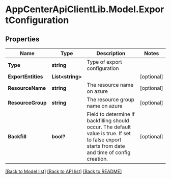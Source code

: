 # AppCenterApiClientLib.Model.ExportConfiguration
## Properties

Name | Type | Description | Notes
------------ | ------------- | ------------- | -------------
**Type** | **string** | Type of export configuration | 
**ExportEntities** | **List&lt;string&gt;** |  | [optional] 
**ResourceName** | **string** | The resource name on azure | [optional] 
**ResourceGroup** | **string** | The resource group name on azure | [optional] 
**Backfill** | **bool?** | Field to determine if backfilling should occur. The default value is true. If set to false export starts from date and time of config creation. | [optional] 

[[Back to Model list]](../README.md#documentation-for-models) [[Back to API list]](../README.md#documentation-for-api-endpoints) [[Back to README]](../README.md)

